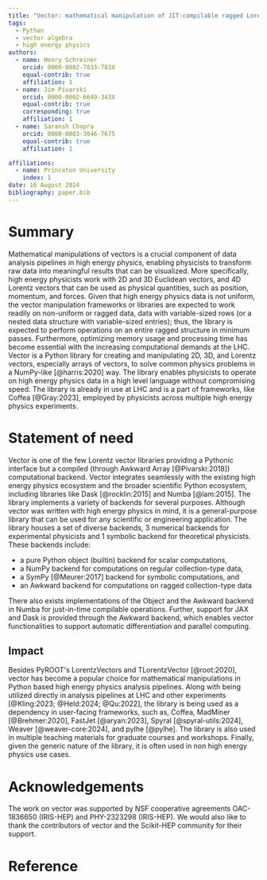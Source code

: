 ```yaml
---
title: "Vector: mathematical manipulation of JIT-compilable ragged Lorentz vectors"
tags:
  - Python
  - vector algebra
  - high energy physics
authors:
  - name: Henry Schreiner
    orcid: 0000-0002-7833-783X
    equal-contrib: true
    affiliation: 1
  - name: Jim Pivarski
    orcid: 0000-0002-6649-343X
    equal-contrib: true
    corresponding: true
    affiliation: 1
  - name: Saransh Chopra
    orcid: 0000-0003-3046-7675
    equal-contrib: true
    affiliation: 1

affiliations:
  - name: Princeton University
    index: 1
date: 16 August 2024
bibliography: paper.bib
---
```


# Summary

Mathematical manipulations of vectors is a crucial component of data analysis
pipelines in high energy physics, enabling physicists to transform raw data
into meaningful results that can be visualized. More specifically, high energy
physicists work with 2D and 3D Euclidean vectors, and 4D Lorentz vectors that
can be used as physical quantities, such as position, momentum, and forces.
Given that high energy physics data is not uniform, the vector manipulation
frameworks or libraries are expected to work readily on non-uniform or ragged
data, data with variable-sized rows (or a nested data structure with variable-sized
entries); thus, the library is expected to perform operations on an entire
ragged structure in minimum passes. Furthermore, optimizing memory usage and
processing time has become essential with the increasing computational demands
at the LHC. Vector is a Python library for creating and manipulating 2D, 3D,
and Lorentz vectors, especially arrays of vectors, to solve common physics
problems in a NumPy-like [@harris:2020] way. The library enables physicists to
operate on high energy physics data in a high level language without
compromising speed. The library is already in use at LHC and is a part of
frameworks, like Coffea [@Gray:2023], employed by physicists across multiple
high energy physics experiments.

# Statement of need

Vector is one of the few Lorentz vector libraries providing a Pythonic interface
but a compiled (through Awkward Array [@Pivarski:2018]) computational backend.
Vector integrates seamlessly with the existing high energy physics
ecosystem and the broader scientific Python ecosystem, including libraries like
Dask [@rocklin:2015] and Numba [@lam:2015]. The library implements a variety of
backends for several purposes. Although vector was written with high energy
physics in mind, it is a general-purpose library that can be used for any
scientific or engineering application. The library houses a set of diverse
backends, 3 numerical backends for experimental physicists and 1 symbolic
backend for theoretical physicists. These backends include:

- a pure Python object (builtin) backend for scalar computations,
- a NumPy backend for computations on regular collection-type data,
- a SymPy [@Meurer:2017] backend for symbolic computations, and
- an Awkward backend for computations on ragged collection-type data

There also exists implementations of the Object and the Awkward backend in Numba
for just-in-time compilable operations. Further, support for JAX and Dask is
provided through the Awkward backend, which enables vector functionalities to
support automatic differentiation and parallel computing.

## Impact

Besides PyROOT's LorentzVectors and TLorentzVector [@root:2020], vector has
become a popular choice for mathematical manipulations in Python based high energy
physics analysis pipelines. Along with being utilized directly in
analysis pipelines at LHC and other experiments [@Kling:2023; @Held:2024; @Qu:2022],
the library is being used as a dependency in user-facing frameworks, such as,
Coffea, MadMiner [@Brehmer:2020], FastJet [@aryan:2023], Spyral [@spyral-utils:2024],
Weaver [@weaver-core:2024], and pylhe [@pylhe]. The library is also used in multiple
teaching materials for graduate courses and workshops. Finally, given the generic
nature of the library, it is often used in non high energy physics use cases.

# Acknowledgements

The work on vector was supported by NSF cooperative agreements OAC-1836650
(IRIS-HEP) and PHY-2323298 (IRIS-HEP). We would also like to thank the
contributors of vector and the Scikit-HEP community for their support.

# Reference
